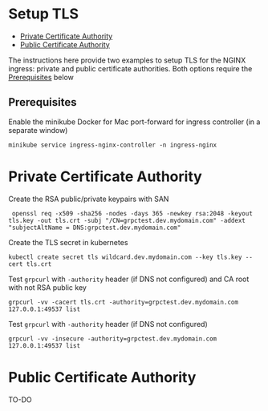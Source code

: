 # Setup TLS

* [Private Certificate Authority](#private-certificate-authority)
* [Public Certificate Authority](#public-certificate-authority)

The instructions here provide two examples to setup TLS for the NGINX ingress: private and public certificate authorities. Both options require the [Prerequisites](#prerequisites) below

## Prerequisites

Enable the minikube Docker for Mac port-forward for ingress controller (in a separate window)

    minikube service ingress-nginx-controller -n ingress-nginx

# Private Certificate Authority

Create the RSA public/private keypairs with SAN

     openssl req -x509 -sha256 -nodes -days 365 -newkey rsa:2048 -keyout tls.key -out tls.crt -subj "/CN=grpctest.dev.mydomain.com" -addext "subjectAltName = DNS:grpctest.dev.mydomain.com"


Create the TLS secret in kubernetes

    kubectl create secret tls wildcard.dev.mydomain.com --key tls.key --cert tls.crt


Test `grpcurl` with `-authority` header (if DNS not configured) and CA root with not RSA public key

    grpcurl -vv -cacert tls.crt -authority=grpctest.dev.mydomain.com 127.0.0.1:49537 list


Test `grpcurl` with `-authority` header (if DNS not configured)

    grpcurl -vv -insecure -authority=grpctest.dev.mydomain.com 127.0.0.1:49537 list


# Public Certificate Authority

TO-DO

